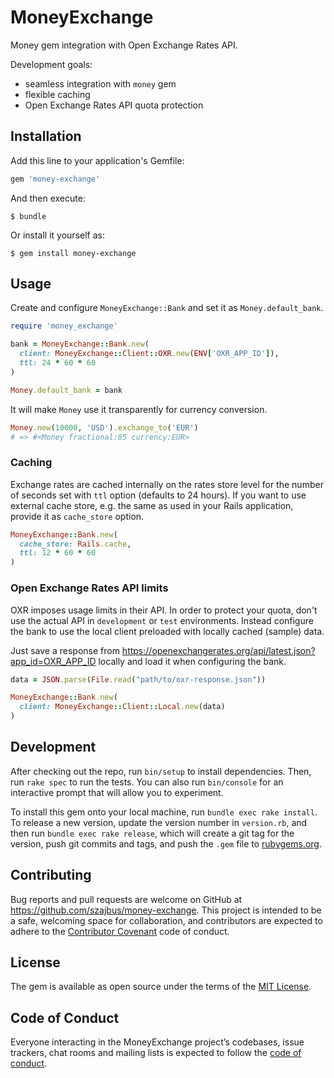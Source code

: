 # MoneyExchange

Money gem integration with Open Exchange Rates API.

Development goals:

* seamless integration with `money` gem
* flexible caching
* Open Exchange Rates API quota protection

## Installation

Add this line to your application's Gemfile:

```ruby
gem 'money-exchange'
```

And then execute:

    $ bundle

Or install it yourself as:

    $ gem install money-exchange

## Usage

Create and configure `MoneyExchange::Bank` and set it as `Money.default_bank`.

```ruby
require 'money_exchange'

bank = MoneyExchange::Bank.new(
  client: MoneyExchange::Client::OXR.new(ENV['OXR_APP_ID']),
  ttl: 24 * 60 * 60
)

Money.default_bank = bank
```

It will make `Money` use it transparently for currency conversion.

```ruby
Money.new(10000, 'USD').exchange_to('EUR')
# => #<Money fractional:85 currency:EUR>
```

### Caching

Exchange rates are cached internally on the rates store level for the number of seconds set with `ttl` option (defaults to 24 hours). If you want to use external cache store, e.g. the same as used in your Rails application, provide it as `cache_store` option.

```ruby
MoneyExchange::Bank.new(
  cache_store: Rails.cache,
  ttl: 12 * 60 * 60
)
```

### Open Exchange Rates API limits

OXR imposes usage limits in their API. In order to protect your quota, don't use the actual API in `development` or `test` environments. Instead configure the bank to use the local client preloaded with locally cached (sample) data.

Just save a response from https://openexchangerates.org/api/latest.json?app_id=OXR_APP_ID locally and load it when configuring the bank.

```ruby
data = JSON.parse(File.read("path/to/oxr-response.json"))

MoneyExchange::Bank.new(
  client: MoneyExchange::Client::Local.new(data)
)
```

## Development

After checking out the repo, run `bin/setup` to install dependencies. Then, run `rake spec` to run the tests. You can also run `bin/console` for an interactive prompt that will allow you to experiment.

To install this gem onto your local machine, run `bundle exec rake install`. To release a new version, update the version number in `version.rb`, and then run `bundle exec rake release`, which will create a git tag for the version, push git commits and tags, and push the `.gem` file to [rubygems.org](https://rubygems.org).

## Contributing

Bug reports and pull requests are welcome on GitHub at https://github.com/szajbus/money-exchange. This project is intended to be a safe, welcoming space for collaboration, and contributors are expected to adhere to the [Contributor Covenant](http://contributor-covenant.org) code of conduct.

## License

The gem is available as open source under the terms of the [MIT License](https://opensource.org/licenses/MIT).

## Code of Conduct

Everyone interacting in the MoneyExchange project’s codebases, issue trackers, chat rooms and mailing lists is expected to follow the [code of conduct](https://github.com/[USERNAME]/money-exchange/blob/master/CODE_OF_CONDUCT.md).
